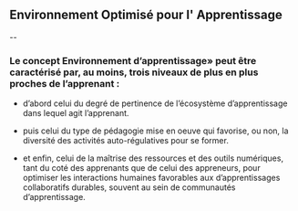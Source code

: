 
## Environnement Optimisé pour l' Apprentissage
--
### Le concept Environnement d’apprentissage» peut être caractérisé par, au moins, trois niveaux de plus en plus proches de l’apprenant :

* d’abord celui du degré de pertinence de l’écosystème d’apprentissage dans lequel agit l’apprenant.

* puis celui du type de pédagogie mise en oeuve qui favorise, ou non, la diversité des activités auto-régulatives pour se former.

* et enfin, celui de la maîtrise des ressources et des outils numériques, tant du coté des apprenants que de celui des appreneurs, pour optimiser les interactions humaines favorables aux d’apprentissages collaboratifs durables, souvent au sein de communautés d’apprentissage.



